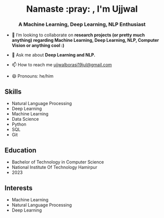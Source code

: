 <!-- <p align="center"> <img src="https://octodex.github.com/images/welcometocat.png" height="200px" width="200px"> </p> -->

<h1 align="center">Namaste :pray: , I'm Ujjwal</h1>
<h3 align="center">A Machine Learning, Deep Learning, NLP Enthusiast</h3>


<!---- 💻I have previously --->

<!---- 👨‍🏫I have also worked with the --->
  

<!---- 🩺I even have a couple of --->

<!---- 🔭 I’m currently working on a --->

<!---- 🌱 I’m currently learning **Pytorch, Tensorflow.** --->

- 👯 I’m looking to collaborate on **research projects (or pretty much anything) regarding Machine Learning, Deep Learning, NLP, Computer Vision or anything cool :)**


- 💬 Ask me about **Deep Learning and NLP.**

- 📫 How to reach me ujjwalborasi19jul@gmail.com

- 😄 Pronouns: he/him


## Skills

* Natural Language Processing
* Deep Learning
* Machine Learning
* Data Science
* Python
* SQL
* Git
## Education

* Bachelor of Technology in Computer Science
* National Institute Of Technology Hamirpur
* 2023

## Interests

* Machine Learning
* Natural Language Processing
* Deep Learning

